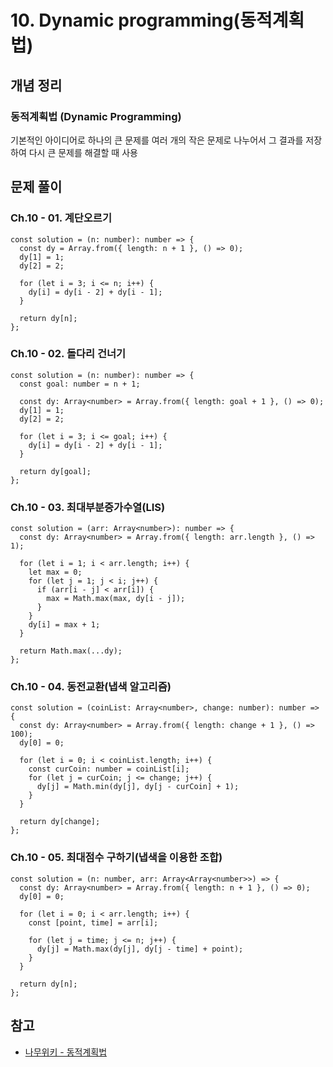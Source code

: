 # 10. Dynamic programming(동적계획법)

## 개념 정리

### 동적계획법 (Dynamic Programming)

기본적인 아이디어로 하나의 큰 문제를 여러 개의 작은 문제로 나누어서 그 결과를 저장하여 다시 큰 문제를 해결할 때 사용

## 문제 풀이

### Ch.10 - 01. 계단오르기

```tsx
const solution = (n: number): number => {
  const dy = Array.from({ length: n + 1 }, () => 0);
  dy[1] = 1;
  dy[2] = 2;

  for (let i = 3; i <= n; i++) {
    dy[i] = dy[i - 2] + dy[i - 1];
  }

  return dy[n];
};
```

### Ch.10 - 02. 돌다리 건너기

```tsx
const solution = (n: number): number => {
  const goal: number = n + 1;

  const dy: Array<number> = Array.from({ length: goal + 1 }, () => 0);
  dy[1] = 1;
  dy[2] = 2;

  for (let i = 3; i <= goal; i++) {
    dy[i] = dy[i - 2] + dy[i - 1];
  }

  return dy[goal];
};
```

### Ch.10 - 03. 최대부분증가수열(LIS)

```tsx
const solution = (arr: Array<number>): number => {
  const dy: Array<number> = Array.from({ length: arr.length }, () => 1);

  for (let i = 1; i < arr.length; i++) {
    let max = 0;
    for (let j = 1; j < i; j++) {
      if (arr[i - j] < arr[i]) {
        max = Math.max(max, dy[i - j]);
      }
    }
    dy[i] = max + 1;
  }

  return Math.max(...dy);
};
```

### Ch.10 - 04. 동전교환(냅색 알고리즘)

```tsx
const solution = (coinList: Array<number>, change: number): number => {
  const dy: Array<number> = Array.from({ length: change + 1 }, () => 100);
  dy[0] = 0;

  for (let i = 0; i < coinList.length; i++) {
    const curCoin: number = coinList[i];
    for (let j = curCoin; j <= change; j++) {
      dy[j] = Math.min(dy[j], dy[j - curCoin] + 1);
    }
  }

  return dy[change];
};
```

### Ch.10 - 05. 최대점수 구하기(냅색을 이용한 조합)

```tsx
const solution = (n: number, arr: Array<Array<number>>) => {
  const dy: Array<number> = Array.from({ length: n + 1 }, () => 0);
  dy[0] = 0;

  for (let i = 0; i < arr.length; i++) {
    const [point, time] = arr[i];

    for (let j = time; j <= n; j++) {
      dy[j] = Math.max(dy[j], dy[j - time] + point);
    }
  }

  return dy[n];
};
```

## 참고

- [나무위키 - 동적계획법](https://namu.wiki/w/%EB%8F%99%EC%A0%81%20%EA%B3%84%ED%9A%8D%EB%B2%95)
